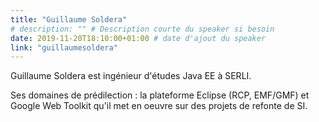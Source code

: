 ```yaml
---
title: "Guillaume Soldera"
# description: "" # Description courte du speaker si besoin
date: 2019-11-20T18:10:00+01:00 # date d'ajout du speaker
link: "guillaumesoldera"
---
```

Guillaume Soldera est ingénieur d'études Java EE à SERLI.

Ses domaines de prédilection : la plateforme Eclipse (RCP, EMF/GMF) et Google Web Toolkit qu'il met en oeuvre sur des projets de refonte de SI.
